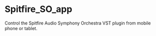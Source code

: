 # Spitfire_SO_app
Control the Spitfire Audio Symphony Orchestra VST plugin from mobile phone or tablet.
